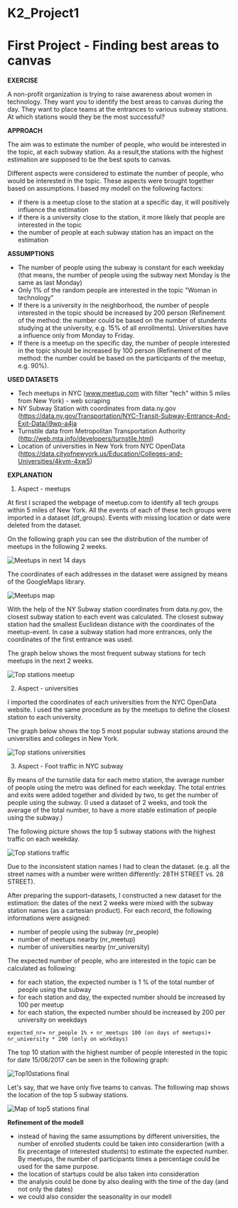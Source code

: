 # K2_Project1

# First Project - Finding best areas to canvas

__EXERCISE__

A non-profit organization is trying to raise awareness about women in technology. They want you to identify the best areas to canvas during the day. They want to place teams at the entrances to various subway stations. At which stations would they be the most successful?

__APPROACH__

The aim was to estimate the number of people, who would be interested in the topic, at each subway station. As a result,the stations with the highest estimation are supposed to be the best spots to canvas.

Different aspects were considered to estimate the number of people, who would be interested in the topic. These aspects were brought together based on assumptions. I based my modell on the following factors:
- if there is a meetup close to the station at a specific day, it will positively influence the estimation
- if there is a university close to the station, it more likely that people are interested in the topic
- the number of people at each subway station has an impact on the estimation

__ASSUMPTIONS__

- The number of people using the subway is constant for each weekday (that means, the number of people using the subway next Monday is the same as last Monday)
- Only 1% of the random people are interested in the topic "Woman in technology"
- If there is a university in the neighborhood, the number of people interested in the topic should be increased by 200 person (Refinement of the method: the number could be based on the number of stundents studying at the university, e.g. 15% of all enrollments). Universities have a influence only from Monday to Friday.
- If there is a meetup on the specific day, the number of people interested in the topic should be increased by 100 person (Refinement of the method: the number could be based on the participants of the meetup, e.g. 90%).

__USED DATASETS__

- Tech meetups in NYC (www.meetup.com with filter "tech" within 5 miles from New York) - web scraping
- NY Subway Station with coordinates from data.ny.gov (https://data.ny.gov/Transportation/NYC-Transit-Subway-Entrance-And-Exit-Data/i9wp-a4ja
- Turnstile data from Metropolitan Transportation Authority (http://web.mta.info/developers/turnstile.html)
- Location of universities in New York from NYC OpenData (https://data.cityofnewyork.us/Education/Colleges-and-Universities/4kym-4xw5)

__EXPLANATION__

1. Aspect - meetups

At first I scraped the webpage of meetup.com to identify all tech groups within 5 miles of New York. All the events of each of these tech groups were imported in a dataset (df_groups). Events with missing location or date were deleted from the dataset.

On the following graph you can see the distribution of the number of meetups in the following 2 weeks.

![Meetups in next 14 days](Project1/Images/meetups14days.png)

The coordinates of each addresses in the dataset were assigned by means of the GoogleMaps library.

![Meetups map](Project1/Images/map_meetups.png)

With the help of the NY Subway station coordinates from data.ny.gov, the closest subway station to each event was calculated. The closest subway station had the smallest Euclidean distance with the coordinates of the meetup-event. In case a subway station had more entrances, only the coordinates of the first entrance was used.

The graph below shows the most frequent subway stations for tech meetups in the next 2 weeks.

![Top stations meetup](Project1/Images/topstation_meetups.png)

2. Aspect - universities

I imported the coordinates of each universities from the NYC OpenData website. I used the same procedure as by the meetups to define the closest station to each university.

The graph below shows the top 5 most popular subway stations around the universities and colleges in New York.

![Top stations universities](Project1/Images/topstations_uni.png)

3. Aspect - Foot traffic in NYC subway

By means of the turnstile data for each metro station, the average number of people using the metro was defined for each weekday. The total entries and exits were added together and divided by two, to get the number of people using the subway. (I used a dataset of 2 weeks, and took the average of the total number, to have a more stable estimation of people using the subway.)

The following picture shows the top 5 subway stations with the highest traffic on each weekday.

![Top stations traffic](Project1/Images/topstations_traffic.png)

Due to the inconsistent station names I had to clean the dataset. (e.g. all the street names with a number were written differently: 28TH STREET vs. 28 STREET).

After preparing the support-datasets, I constructed a new dataset for the estimation: the dates of the next 2 weeks were mixed with the subway station names (as a cartesian product). For each record, the following informations were assigned:
- number of people using the subway (nr_people)
- number of meetups nearby (nr_meetup)
- number of universities nearby (nr_university)

The expected number of people, who are interested in the topic can be calculated as following:
- for each station, the expected number is 1 % of the total number of people using the subway
- for each station and day, the expected number should be increased by 100 per meetup
- for each station, the expected number should be increased by 200 per university on weekdays

`expected_nr= nr_people 1% + nr_meetups 100 (on days of meetups)+ nr_university * 200 (only on workdays)`

The top 10 station with the highest number of people interested in the topic for date 15/06/2017 can be seen in the following graph:

![Top10stations final](Project1/Images/top10stations_tmw.png)

Let's say, that we have only five teams to canvas. The following map shows the location of the top 5 subway stations.

![Map of top5 stations final](Project1/Images/map_top5station.png)

__Refinement of the modell__

- instead of having the same assumptions by different universities, the number of enrolled students could be taken into considerartion (with a fix precentage of interested students) to estimate the expected number. By meetups, the number of participants times a percentage could be used for the same purpose.
- the location of startups could be also taken into consideration
- the analysis could be done by also dealing with the time of the day (and not only the dates)
- we could also consider the seasonality in our modell
